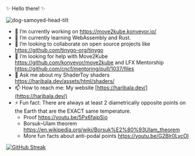 ✨ Hello there! ✨

![dog-samoyed-head-tilt](https://github.com/HarikrishnanBalagopal/HarikrishnanBalagopal/assets/20921177/dcaf99aa-9209-482d-8ab4-2b2c6e4412c3)

- 🔭 I’m currently working on https://move2kube.konveyor.io/
- 🌱 I’m currently learning WebAssembly and Rust.
- 👯 I’m looking to collaborate on open source projects like https://github.com/tinygo-org/tinygo
- 🤔 I’m looking for help with Move2Kube https://github.com/konveyor/move2kube and LFX Mentorship https://github.com/cncf/mentoring/pull/1037/files
- 💬 Ask me about my ShaderToy shaders https://haribala.dev/assets/html/shaders/
- 📫 How to reach me: My website [https://haribala.dev/](https://haribala.dev/)
- ⚡ Fun fact: There are always at least 2 diametrically opposite points on the Earth that are the EXACT same temperature.
  - Proof https://youtu.be/5Px6fajpSio
  - Borsuk–Ulam theorem https://en.wikipedia.org/wiki/Borsuk%E2%80%93Ulam_theorem
  - More fun facts about anti-podal points https://youtu.be/G2Blr0LycOI

[![GitHub Streak](https://streak-stats.demolab.com/?user=HarikrishnanBalagopal)](https://git.io/streak-stats)

